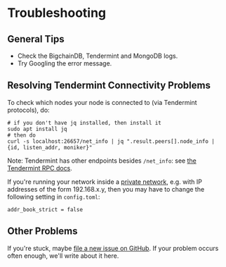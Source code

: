 # Troubleshooting

## General Tips

- Check the BigchainDB, Tendermint and MongoDB logs.
- Try Googling the error message.

## Resolving Tendermint Connectivity Problems

To check which nodes your node is connected to (via Tendermint protocols), do:

```text
# if you don't have jq installed, then install it
sudo apt install jq
# then do
curl -s localhost:26657/net_info | jq ".result.peers[].node_info | {id, listen_addr, moniker}"
```

Note: Tendermint has other endpoints besides `/net_info`: see [the Tendermint RPC docs](https://tendermint.github.io/slate/?shell#introduction).

If you're running your network inside a [private network](https://en.wikipedia.org/wiki/Private_network), e.g. with IP addresses of the form 192.168.x.y, then you may have to change the following setting in `config.toml`:

```text
addr_book_strict = false
```

## Other Problems

If you're stuck, maybe [file a new issue on GitHub](https://github.com/bigchaindb/bigchaindb/issues/new). If your problem occurs often enough, we'll write about it here.
